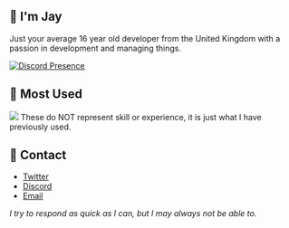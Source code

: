 ## 👋 I'm Jay
Just your average 16 year old developer from the United Kingdom with a passion in development and managing things.

[![Discord Presence](https://lanyard.cnrad.dev/api/697541992770437130)](https://discord.com/users/697541992770437130)

## 🌴 Most Used
<img src="https://skillicons.dev/icons?i=ts,js,html,css,lua,python,nodejs,vscode,cloudflare,mongodb,git,discord" />
These do NOT represent skill or experience, it is just what I have previously used.

## 📡 Contact
- [Twitter](https://twitter.com/nlghtleak)
- [Discord](https://discord.com/users/697541992770437130)
- [Email](mailto:jaythesecond1234@gmail.com)

*I try to respond as quick as I can, but I may always not be able to.*